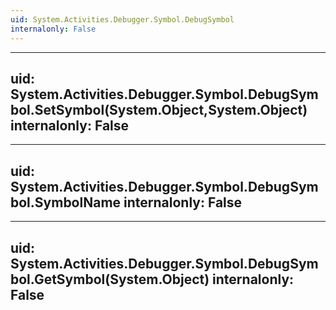 ```yaml
---
uid: System.Activities.Debugger.Symbol.DebugSymbol
internalonly: False
---
```


---
uid: System.Activities.Debugger.Symbol.DebugSymbol.SetSymbol(System.Object,System.Object)
internalonly: False
---

---
uid: System.Activities.Debugger.Symbol.DebugSymbol.SymbolName
internalonly: False
---

---
uid: System.Activities.Debugger.Symbol.DebugSymbol.GetSymbol(System.Object)
internalonly: False
---
